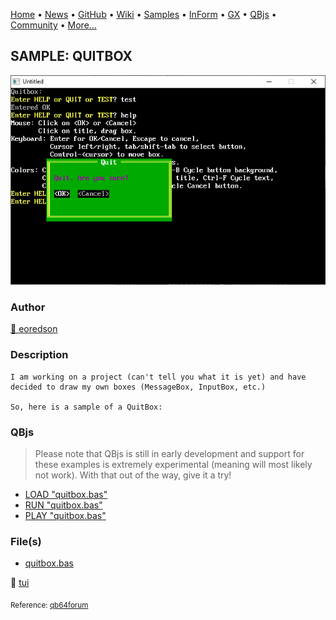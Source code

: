 [Home](https://qb64.com) • [News](../../news.md) • [GitHub](https://github.com/QB64Official/qb64) • [Wiki](wiki.md) • [Samples](../../samples.md) • [InForm](../../inform.md) • [GX](../../gx.md) • [QBjs](../../qbjs.md) • [Community](../../community.md) • [More...](../../more.md)

## SAMPLE: QUITBOX

![screenshot.png](img/screenshot.png)

### Author

[🐝 eoredson](../eoredson.md) 

### Description

```text
I am working on a project (can't tell you what it is yet) and have decided to draw my own boxes (MessageBox, InputBox, etc.)

So, here is a sample of a QuitBox:
```

### QBjs

> Please note that QBjs is still in early development and support for these examples is extremely experimental (meaning will most likely not work). With that out of the way, give it a try!

* [LOAD "quitbox.bas"](https://qbjs.org/index.html?src=https://qb64.com/samples/quitbox/src/quitbox.bas)
* [RUN "quitbox.bas"](https://qbjs.org/index.html?mode=auto&src=https://qb64.com/samples/quitbox/src/quitbox.bas)
* [PLAY "quitbox.bas"](https://qbjs.org/index.html?mode=play&src=https://qb64.com/samples/quitbox/src/quitbox.bas)

### File(s)

* [quitbox.bas](src/quitbox.bas)

🔗 [tui](../tui.md)


<sub>Reference: [qb64forum](https://qb64forum.alephc.xyz/index.php?topic=41.0) </sub>
